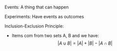 Events: A thing that can happen

Experiments: Have events as outcomes

Inclusion-Exclusion Principle:
  - Items com from two sets A, B and we have:
  $$|A \cup B| = |A| + |B| - |A \cap B|$$
